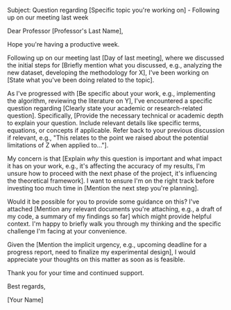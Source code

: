 Subject: Question regarding [Specific topic you're working on] - Following up on our meeting last week

Dear Professor [Professor's Last Name],

Hope you're having a productive week.

Following up on our meeting last [Day of last meeting], where we discussed the initial steps for [Briefly mention what you discussed, e.g., analyzing the new dataset, developing the methodology for X], I've been working on [State what you've been doing related to the topic].

As I've progressed with [Be specific about your work, e.g., implementing the algorithm, reviewing the literature on Y], I've encountered a specific question regarding [Clearly state your academic or research-related question]. Specifically, [Provide the necessary technical or academic depth to explain your question. Include relevant details like specific terms, equations, or concepts if applicable. Refer back to your previous discussion if relevant, e.g., "This relates to the point we raised about the potential limitations of Z when applied to..."].

My concern is that [Explain *why* this question is important and what impact it has on your work, e.g., it's affecting the accuracy of my results, I'm unsure how to proceed with the next phase of the project, it's influencing the theoretical framework]. I want to ensure I'm on the right track before investing too much time in [Mention the next step you're planning].

Would it be possible for you to provide some guidance on this? I've attached [Mention any relevant documents you're attaching, e.g., a draft of my code, a summary of my findings so far] which might provide helpful context. I'm happy to briefly walk you through my thinking and the specific challenge I'm facing at your convenience.

Given the [Mention the implicit urgency, e.g., upcoming deadline for a progress report, need to finalize my experimental design], I would appreciate your thoughts on this matter as soon as is feasible.

Thank you for your time and continued support.

Best regards,

[Your Name]